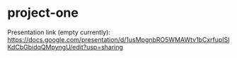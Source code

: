 # project-one

Presentation link (empty currently): https://docs.google.com/presentation/d/1usMpgnbRO5WMAWtv1bCxrfupISlKdCbGbidqQMpyngU/edit?usp=sharing
